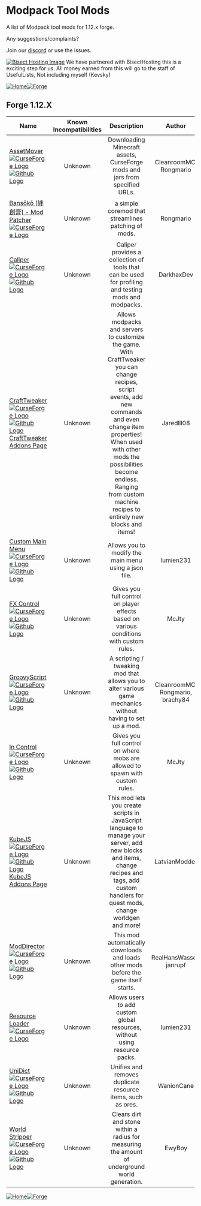 # Modpack Tool Mods

A list of Modpack tool mods for 1.12.x forge.

Any suggestions/complaints?

Join our [discord](https://discord.gg/8nzHYhVUQS) or use the issues.

[![Bisect Hosting Image](/images/promo.png)](https://bisecthosting.com/UsefulLists)
We have partnered with BisectHosting this is a exciting step for us. All money earned from this will go to the staff of UsefulLists, Not including myself (Kevsky)

[![Home](/images/button_small/home.png)](/README.md)[![Forge](/images/button_small/forge.png)](#forge-112x)

## Forge 1.12.X

| Name | Known Incompatibilities | Description | Author | Client/Server | Wiki | [Label](/README.md#labels) | License |
| --- | :---: | :---: | :---: | :---: | :---: | :---: | :---: |
| [AssetMover](https://www.curseforge.com/minecraft/mc-mods/assetmover) [![CurseForge Logo](/images/platform_icons/CurseForge.png)](https://www.curseforge.com/minecraft/mc-mods/assetmover)[![Github Logo](/images/platform_icons/Github.png)](https://github.com/CleanroomMC/AssetMover) | Unknown | Downloading Minecraft assets, CurseForge mods and jars from specified URLs. | CleanroomMC, Rongmario | Both | none | none | [LGPL-3.0](/licenses/Licenses.md#lgpl-30)
| [Bansōkō [絆創膏] - Mod Patcher](https://www.curseforge.com/minecraft/mc-mods/bansoko) [![CurseForge Logo](/images/platform_icons/CurseForge.png)](https://www.curseforge.com/minecraft/mc-mods/bansoko) | Unknown | a simple coremod that streamlines patching of mods. | Rongmario | Both | [Kinda](https://www.curseforge.com/minecraft/mc-mods/bansoko) | none | [All Rights Reserved](/licenses/Licenses.md#all-rights-reserved)
| [Caliper](https://www.curseforge.com/minecraft/mc-mods/caliper) [![CurseForge Logo](/images/platform_icons/CurseForge.png)](https://www.curseforge.com/minecraft/mc-mods/caliper)[![Github Logo](/images/platform_icons/Github.png)](https://github.com/Darkhax-Minecraft/Caliper) | Unknown | Caliper provides a collection of tools that can be used for profiling and testing mods and modpacks. | DarkhaxDev | Client | none | none | [LGPL-2.1](/licenses/Licenses.md#lgpl-21)
| [CraftTweaker](https://www.curseforge.com/minecraft/mc-mods/crafttweaker) [![CurseForge Logo](/images/platform_icons/CurseForge.png)](https://www.curseforge.com/minecraft/mc-mods/crafttweaker)[![Github Logo](/images/platform_icons/Github.png)](https://github.com/CraftTweaker/CraftTweaker)  [CraftTweaker Addons Page](/modpacktools/addons/crafttweaker.md) | Unknown | Allows modpacks and servers to customize the game. With CraftTweaker you can change recipes, script events, add new commands and even change item properties! When used with other mods the possibilities become endless. Ranging from custom machine recipes to entirely new blocks and items! | Jaredlll08 | Both | [Yes](https://docs.blamejared.com/1.12) | none | [MIT](/licenses/Licenses.md#mit)
| [Custom Main Menu](https://www.curseforge.com/minecraft/mc-mods/custom-main-menu) [![CurseForge Logo](/images/platform_icons/CurseForge.png)](https://www.curseforge.com/minecraft/mc-mods/custom-main-menu)[![Github Logo](/images/platform_icons/Github.png)](https://github.com/McJtyMods/FxControl) | Unknown | Allows you to modify the main menu using a json file. | lumien231 | Client | none | none | [MIT License](/licenses/Licenses.md#mit)
| [FX Control](https://beta.curseforge.com/minecraft/mc-mods/fx-control) [![CurseForge Logo](/images/platform_icons/CurseForge.png)](https://beta.curseforge.com/minecraft/mc-mods/fx-control)[![Github Logo](/images/platform_icons/Github.png)](https://github.com/McJtyMods/FxControl) | Unknown | Gives you full control on player effects based on various conditions with custom rules. | McJty | Both | [Yes](https://www.mcjty.eu/docs/mods/control-mods/) | none | [MIT License](/licenses/Licenses.md#mit)
| [GroovyScript](https://www.curseforge.com/minecraft/mc-mods/groovyscript) [![CurseForge Logo](/images/platform_icons/CurseForge.png)](https://www.curseforge.com/minecraft/mc-mods/groovyscript)[![Github Logo](/images/platform_icons/Github.png)](https://github.com/CleanroomMC/GroovyScript) | Unknown | A scripting / tweaking mod that allows you to alter various game mechanics without having to set up a mod. | CleanroomMC, Rongmario, brachy84 | Both | [Yes](https://groovyscript-docs.readthedocs.io/en/latest/) | none | [LGPL-3.0](/licenses/Licenses.md#lgpl-30)
| [In Control](https://www.curseforge.com/minecraft/mc-mods/in-control) [![CurseForge Logo](/images/platform_icons/CurseForge.png)](https://www.curseforge.com/minecraft/mc-mods/in-control)[![Github Logo](/images/platform_icons/Github.png)](https://github.com/McJtyMods/InControl) | Unknown | Gives you full control on where mobs are allowed to spawn with custom rules. | McJty | Both | [Yes](https://www.mcjty.eu/docs/mods/control-mods/) | none | [MIT License](/licenses/Licenses.md#mit)
| [KubeJS](https://www.curseforge.com/minecraft/mc-mods/kubejs) [![CurseForge Logo](/images/platform_icons/CurseForge.png)](https://www.curseforge.com/minecraft/mc-mods/kubejs)[![Github Logo](/images/platform_icons/Github.png)](https://github.com/KubeJS-Mods/KubeJS)  [KubeJS Addons Page](/modpacktools/addons/kubejs.md) | Unknown | This mod lets you create scripts in JavaScript language to manage your server, add new blocks and items, change recipes and tags, add custom handlers for quest mods, change worldgen and more! | LatvianModder | Both | [Yes](https://kubejs.com) | none | [LGPL-3.0](/licenses/Licenses.md#lgpl-30)
| [ModDirector](https://www.curseforge.com/minecraft/mc-mods/moddirector) [![CurseForge Logo](/images/platform_icons/CurseForge.png)](https://www.curseforge.com/minecraft/mc-mods/moddirector)[![Github Logo](/images/platform_icons/Github.png)](https://github.com/Janrupf/mod-director) | Unknown | This mod automatically downloads and loads other mods before the game itself starts. | RealHansWasser, janrupf | Both | [Yes](https://github.com/Janrupf/mod-director/wiki/Configuration) | none | [MIT](/licenses/Licenses.md#mit)
| [Resource Loader](https://beta.curseforge.com/minecraft/mc-mods/resource-loader) [![CurseForge Logo](/images/platform_icons/CurseForge.png)](https://beta.curseforge.com/minecraft/mc-mods/resource-loader) | Unknown | Allows users to add custom global resources, without using resource packs. | lumien231 | Both | none | none | [All Rights Reserved](/licenses/Licenses.md#all-rights-reserved)
| [UniDict](https://www.curseforge.com/minecraft/mc-mods/unidict) [![CurseForge Logo](/images/platform_icons/CurseForge.png)](https://www.curseforge.com/minecraft/mc-mods/unidict)[![Github Logo](/images/platform_icons/Github.png)](https://github.com/WanionCane/UniDict) | Unknown | Unifies and removes duplicate resource items, such as ores. | WanionCane | Both | none | none | [MIT License](/licenses/Licenses.md#mit)
| [World Stripper](https://www.curseforge.com/minecraft/mc-mods/world-stripper) [![CurseForge Logo](/images/platform_icons/CurseForge.png)](https://www.curseforge.com/minecraft/mc-mods/world-stripper)[![Github Logo](/images/platform_icons/Github.png)](https://github.com/EwyBoy/World-Stripper) | Unknown | Clears dirt and stone within a radius for measuring the amount of underground world generation. | EwyBoy | Both | none | none | [MIT License](/licenses/Licenses.md#mit)

[![Home](/images/button_small/home.png)](/README.md)[![Forge](/images/button_small/forge.png)](#forge-112x)
